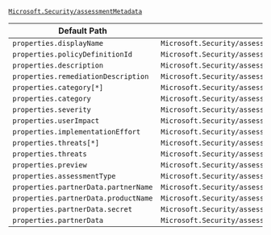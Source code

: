 [`Microsoft.Security/assessmentMetadata`](https://docs.microsoft.com/en-us/azure/templates/microsoft.security/assessmentmetadata)

| Default Path | Alias |
|---|---|
| `properties.displayName` | `Microsoft.Security/assessmentMetadata/displayName` |
| `properties.policyDefinitionId` | `Microsoft.Security/assessmentMetadata/policyDefinitionId` |
| `properties.description` | `Microsoft.Security/assessmentMetadata/description` |
| `properties.remediationDescription` | `Microsoft.Security/assessmentMetadata/remediationDescription` |
| `properties.category[*]` | `Microsoft.Security/assessmentMetadata/category[*]` |
| `properties.category` | `Microsoft.Security/assessmentMetadata/category` |
| `properties.severity` | `Microsoft.Security/assessmentMetadata/severity` |
| `properties.userImpact` | `Microsoft.Security/assessmentMetadata/userImpact` |
| `properties.implementationEffort` | `Microsoft.Security/assessmentMetadata/implementationEffort` |
| `properties.threats[*]` | `Microsoft.Security/assessmentMetadata/threats[*]` |
| `properties.threats` | `Microsoft.Security/assessmentMetadata/threats` |
| `properties.preview` | `Microsoft.Security/assessmentMetadata/preview` |
| `properties.assessmentType` | `Microsoft.Security/assessmentMetadata/assessmentType` |
| `properties.partnerData.partnerName` | `Microsoft.Security/assessmentMetadata/partnerData.partnerName` |
| `properties.partnerData.productName` | `Microsoft.Security/assessmentMetadata/partnerData.productName` |
| `properties.partnerData.secret` | `Microsoft.Security/assessmentMetadata/partnerData.secret` |
| `properties.partnerData` | `Microsoft.Security/assessmentMetadata/partnerData` |

